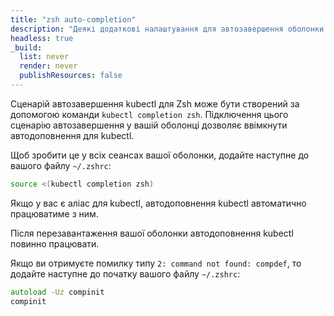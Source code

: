```yaml
---
title: "zsh auto-completion"
description: "Деякі додаткові налаштування для автозавершення оболонки zsh у Linux."
headless: true
_build:
  list: never
  render: never
  publishResources: false
---
```


Сценарій автозавершення kubectl для Zsh може бути створений за допомогою команди `kubectl completion zsh`. Підключення цього сценарію автозавершення у вашій оболонці дозволяє ввімкнути автодоповнення для kubectl.

Щоб зробити це у всіх сеансах вашої оболонки, додайте наступне до вашого файлу `~/.zshrc`:

```zsh
source <(kubectl completion zsh)
```

Якщо у вас є аліас для kubectl, автодоповнення kubectl автоматично працюватиме з ним.

Після перезавантаження вашої оболонки автодоповнення kubectl повинно працювати.

Якщо ви отримуєте помилку типу `2: command not found: compdef`, то додайте наступне до початку вашого файлу `~/.zshrc`:

```zsh
autoload -Uz compinit
compinit
```
